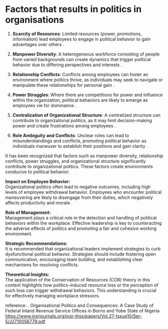 Factors that results in politics in organisations
==================================================
1.  **Scarcity of Resources**: Limited resources (power, promotions, information) lead employees to engage in political behavior to gain advantages over others .
    
2.  **Manpower Diversity**: A heterogeneous workforce consisting of people from varied backgrounds can create dynamics that trigger political behavior due to differing perspectives and interests .
    
3.  **Relationship Conflicts**: Conflicts among employees can foster an environment where politics thrive, as individuals may seek to navigate or manipulate these relationships for personal gain .
    
4.  **Power Struggles**: Where there are competitions for power and influence within the organization, political behaviors are likely to emerge as employees vie for dominance .
    
5.  **Centralization of Organizational Structure**: A centralized structure can contribute to organizational politics, as it may limit decision-making power and create frustrations among employees .
    
6.  **Role Ambiguity and Conflicts**: Unclear roles can lead to misunderstandings and conflicts, promoting political behavior as individuals maneuver to establish their positions and gain clarity .

It has been recognized that factors such as manpower diversity, relationship conflicts, power struggles, and organizational structure significantly contribute to organizational politics. These factors create environments conducive to political behavior.

**Impact on Employee Behavior:**  
Organizational politics often lead to negative outcomes, including high levels of employee withdrawal behavior. Employees who encounter political maneuvering are likely to disengage from their duties, which negatively affects productivity and morale.

**Role of Management:**  
Management plays a critical role in the detection and handling of political behaviors within the workplace. Effective leadership is key to counteracting the adverse effects of politics and promoting a fair and cohesive working environment.

**Strategic Recommendations:**  
It is recommended that organizational leaders implement strategies to curb dysfunctional political behavior. Strategies should include fostering open communication, encouraging team building, and establishing clear mechanisms for resolving conflicts.

**Theoretical Insights:**  
The application of the Conservation of Resources (COR) theory in this context highlights how politics-induced resource loss or the perception of such loss can trigger withdrawal behaviors. This understanding is crucial for effectively managing workplace stressors.

reference: . Organisational Politics and Consequences: A Case Study of Federal Inland Revenue Service Offices in Borno and Yobe State of Nigeria 
https://www.iosrjournals.org/iosr-jhss/papers/Vol.27-Issue10/Ser-5/J2710056779.pdf 
